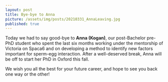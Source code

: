 ```yaml
---
layout: post
title: Bye-bye to Anna 
picture: /assets/img/posts/20210331_AnnaLeaving.jpg
published: true
---
```

Today we had to say good-bye to **Anna (Kogan)**, our post-Bachelor pre-PhD student who spent the last six months working under the mentorship of Victoria on Spaca6 and on developing a method to identify new factors important for sperm-egg interaction.
After a well-deserved break, Anna will be off to start her PhD in Oxford this fall.

We wish you all the best for your future career, and hope to see you back one way or the other!
